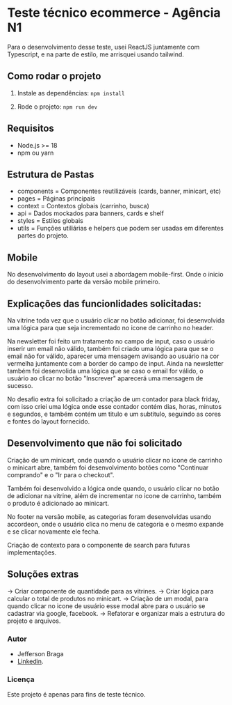 # Teste técnico ecommerce - Agência N1

Para o desenvolvimento desse teste, usei ReactJS juntamente com Typescript, e na parte de estilo, me arrisquei usando tailwind.

## Como rodar o projeto

1. Instale as dependências:
`npm install`

2. Rode o projeto:
`npm run dev`

## Requisitos

- Node.js >= 18
- npm ou yarn

## Estrutura de Pastas

- components = Componentes reutilizáveis (cards, banner, minicart, etc)
- pages = Páginas principais
- context = Contextos globais (carrinho, busca)
- api = Dados mockados para banners, cards e shelf
- styles = Estilos globais 
- utils = Funções utiliárias e helpers que podem ser usadas em diferentes partes do projeto.

## Mobile

No desenvolvimento do layout usei a abordagem mobile-first. Onde o inicio do desenvolvimento parte da versão mobile primeiro.

## Explicações das funcionlidades solicitadas:

Na vitrine toda vez que o usuário clicar no botão adicionar, foi desenvolvida uma lógica para que seja incrementado no icone de carrinho no header.

Na newsletter foi feito um tratamento no campo de input, caso o usuário inserir um email não válido, também foi criado uma lógica para que se o email não for válido, aparecer uma mensagem avisando ao usuário na cor vermelha juntamente com a border do campo de input.
Ainda na newsletter também foi desenvolida uma lógica que se caso o email for válido, o usuário ao clicar no botão "Inscrever" aparecerá uma mensagem de sucesso.

No desafio extra foi solicitado a criação de um contador para black friday, com isso criei uma lógica onde esse contador contém dias, horas, minutos e segundos, e também contém um titulo e um subtitulo, seguindo as cores e fontes do layout fornecido.


## Desenvolvimento que não foi solicitado

Criação de um minicart, onde quando o usuário clicar no icone de carrinho o minicart abre, também foi desenvolvimento botões como "Continuar comprando" e o "Ir para o checkout".

Também foi desenvolvido a lógica onde quando, o usuário clicar no botão de adicionar na vitrine, além de incrementar no icone de carrinho, também o produto é adicionado ao minicart.

No footer na versão mobile, as categorias foram desenvolvidas usando accordeon, onde o usuário clica no menu de categoria e o mesmo expande e se clicar novamente ele fecha.

Criação de contexto para o componente de search para futuras implementações.


## Soluções extras

-> Criar componente de quantidade para as vitrines.
-> Criar lógica para calcular o total de produtos no minicart.
-> Criação de um modal, para quando clicar no icone de usuário esse modal abre para o usuário se cadastrar via google, facebook.
-> Refatorar e organizar mais a estrutura do projeto e arquivos.

### Autor

- Jefferson Braga
- [Linkedin](https://www.linkedin.com/in/jeffersoncorreabraga/ ).


### Licença

Este projeto é apenas para fins de teste técnico.





